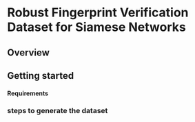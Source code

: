 # Robust Fingerprint Verification Dataset for Siamese Networks

## Overview


## Getting started
#### Requirements





### steps to generate the dataset 
